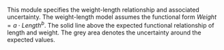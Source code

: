 This module specifies the weight-length relationship and associated uncertainty.  The weight-length model assumes the functional form $Weight = a\cdot Length ^{b}$. The solid line above the expected functional relationship of length and weight.  The grey area denotes the uncertainty around the expected values. 
